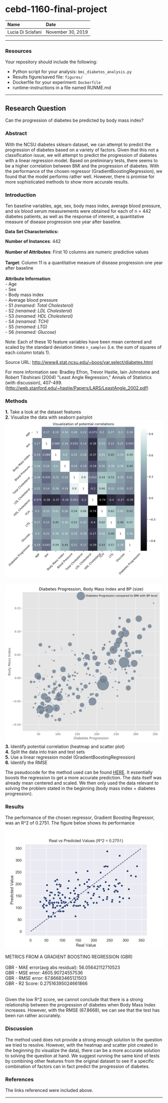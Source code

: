 # cebd-1160-final-project



| Name | Date |
|:-------|:---------------|
|Lucia Di Sclafani|November 30, 2019|

-----

### Resources
Your repository should include the following:

- Python script for your analysis: `bmi_diabetes_analysis.py`
- Results figure/saved file:  `figures/`
- Dockerfile for your experiment: `Dockerfile`
- runtime-instructions in a file named RUNME.md

-----

## Research Question

Can the progression of diabetes be predicted by body mass index?

### Abstract

With the NCSU diabetes sklearn dataset, we can attempt to predict the progression of diabetes based on a variety of factors.
Given that this not a classification issue, we will attempt to predict the progression of diabetes with a linear regression model.
Based on preliminary tests, there seems to be a higher correlation between BMI and the progression of diabetes.
With the performance of the chosen regressor (GradientBoostingRegression), we found that the model performs rather well. However, there is promise for more sophisticated methods to show more accurate results.

### Introduction

Ten baseline variables, age, sex, body mass index, average blood
pressure, and six blood serum measurements were obtained for each of n =
442 diabetes patients, as well as the response of interest, a
quantitative measure of disease progression one year after baseline.

**Data Set Characteristics:**

  **Number of Instances**: 442 </br>
</br>
  **Number of Attributes**: First 10 columns are numeric predictive values </br>
</br>
  **Target**: Column 11 is a quantitative measure of disease progression one year after baseline </br>
</br>
  **Attribute Information**: </br>
      - Age </br>
      - Sex </br>
      - Body mass index </br>
      - Average blood pressure </br>
      - S1 *(renamed: Total Cholesterol)* </br>
      - S2 *(renamed: LDL Cholesterol)* </br>
      - S3 *(renamed: HDL Cholesterol)* </br>
      - S4 *(renamed: TCH)* </br>
      - S5 *(renamed: LTG)* </br>
      - S6 *(renamed: Glucose)* </br>

Note: Each of these 10 feature variables have been mean centered and scaled by the standard deviation times `n_samples` (i.e. the sum of squares of each column totals 1).

Source URL:
http://www4.stat.ncsu.edu/~boos/var.select/diabetes.html

For more information see:
Bradley Efron, Trevor Hastie, Iain Johnstone and Robert Tibshirani (2004) "Least Angle Regression," Annals of Statistics (with discussion), 407-499.
(http://web.stanford.edu/~hastie/Papers/LARS/LeastAngle_2002.pdf)


### Methods

**1.** Take a look at the dataset features </br>
**2.** Visualize the data with seaborn pairplot </br>
![heatmap](./figures/heatmap_visualization.png) </br>
</br>
![scatterplot](./figures/multiplot_scatter_bp_size.png) </br>
**3.** Identify potential correlation (heatmap and scatter plot) </br>
**4.** Split the data into train and test sets </br>
**5.** Use a linear regression model (GradientBoostingRegression) </br>
**6.** Identify the RMSE </br>

The pseudocode for the method used can be found [HERE](https://scikit-learn.org/stable/modules/generated/sklearn.ensemble.GradientBoostingRegressor.html). It essentially boosts the regression to get a more accurate prediction.
The data itself was already mean centered and scaled. We then only used the data relevant to solving the problem stated in the beginning (body mass index + diabetes progression).


### Results

The performance of the chosen regressor, Gradient Boosting Regressor, was an R^2 of 0.2751. The figure below shows its performance


![performance figure](./figures/real_vs_predict.png)

METRICS FROM A GRADIENT BOOSTING REGRESSION (GBR) </br>
</br>
GBR - MAE error(avg abs residual): 56.05642112710523 </br>
GBR - MSE error: 4605.90724557536 </br>
GBR - RMSE error: 67.86683465121503 </br>
GBR - R2 Score: 0.27516395024661866 </br>
</br>
</br>
Given the low R^2 score, we cannot conclude that there is a strong relationship between the progression of diabetes when Body Mass Index increases. However, with the RMSE (67.8668), we can see that the test has been run rather accurately.

### Discussion

The method used does not provide a strong enough solution to the question we tried to resolve. However, with the heatmap and scatter plot created in the beginning (to visualize the data), there can be a more accurate solution to solving the question at hand.
We suggest running the same kind of tests by combining other features from the original dataset to see if a specific combination of factors can in fact predict the progression of diabetes.

### References
The links referenced were included above.

-------